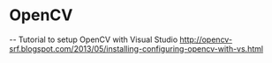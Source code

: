 # OpenCV 

-- Tutorial to setup OpenCV with Visual Studio
http://opencv-srf.blogspot.com/2013/05/installing-configuring-opencv-with-vs.html
